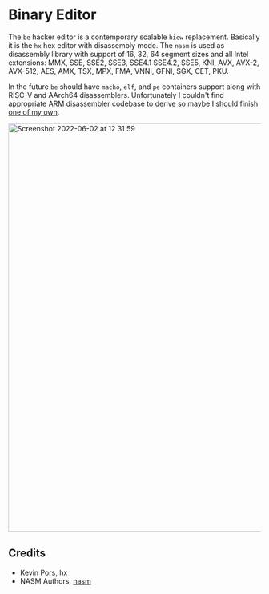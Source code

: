 Binary Editor
=============

The `be` hacker editor is a contemporary scalable `hiew` replacement.
Basically it is the `hx` hex editor with disassembly mode.
The `nasm` is used as disassembly library with support of 16, 32, 64
segment sizes and all Intel extensions:
MMX, SSE, SSE2, SSE3, SSE4.1 SSE4.2, SSE5, KNI, AVX, AVX-2, AVX-512,
AES, AMX, TSX, MPX, FMA, VNNI, GFNI, SGX, CET, PKU.

In the future `be` should have `macho`, `elf`, and `pe` containers
support along with RISC-V and AArch64 disassemblers.
Unfortunately I couldn't find appropriate ARM disassembler codebase to derive
so maybe I should finish <a href="https://tonpa.guru/stream/2019/2019-06-09%20A64%20Assembler.htm">one of my own</a>.

<img width="816" alt="Screenshot 2022-06-02 at 12 31 59" src="https://user-images.githubusercontent.com/144776/171601023-92d28a16-cf44-43e1-b888-3812e981cf90.png">

Credits
-------

* Kevin Pors, <a href="https://github.com/krpors/hx">hx</a>
* NASM Authors, <a href="https://github.com/netwide-assembler/nasm">nasm</a>

